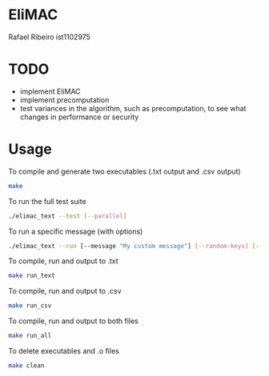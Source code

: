 # EliMAC

Rafael Ribeiro ist1102975

# TODO
- implement EliMAC
- implement precomputation
- test variances in the algorithm, such as precomputation, to see what changes in performance or security

# Usage
To compile and generate two executables (.txt output and .csv output)
```bash
make
```

To run the full test suite
```bash
./elimac_text --test [--parallel]
```

To run a specific message (with options)
```bash
./elimac_text --run [--message "My custom message"] [--random-keys] [--precompute] [--parallel] [--tag-bits 64]
```

To compile, run and output to .txt
```bash
make run_text
```

To compile, run and output to .csv
```bash
make run_csv
```

To compile, run and output to both files
```bash
make run_all
```

To delete executables and .o files
```bash
make clean
```
